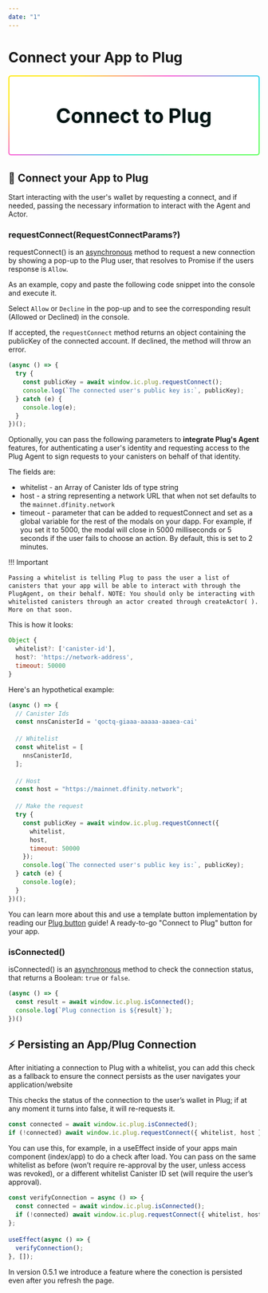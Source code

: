 ```yaml
---
date: "1"
---
```

# Connect your App to Plug

![](imgs/connect-to-plug.png)

## 🔌 Connect your App to Plug
Start interacting with the user's wallet by requesting a connect, and if needed, passing the necessary information to interact with the Agent and Actor.


### requestConnect(RequestConnectParams?)

requestConnect() is an [asynchronous](https://developer.mozilla.org/en-US/docs/Learn/JavaScript/Asynchronous) method to request a new connection by showing a pop-up to the Plug user, that resolves to Promise<PublicKey> if the users response is `Allow`.

As an example, copy and paste the following code snippet into the console and execute it.

Select `Allow` or `Decline` in the pop-up and to see the corresponding result (Allowed or Declined) in the console.

If accepted, the `requestConnect` method returns an object containing the publicKey of the connected account.
If declined, the method will throw an error.

```js
(async () => {
  try {
    const publicKey = await window.ic.plug.requestConnect();
    console.log(`The connected user's public key is:`, publicKey);
  } catch (e) {
    console.log(e);
  }
})();
```

Optionally, you can pass the following parameters to **integrate Plug's Agent** features, for authenticating a user's identity and requesting access to the Plug Agent to sign requests to your canisters on behalf of that identity.

The fields are:

  - whitelist - an Array of Canister Ids of type string
  - host - a string representing a network URL that when not set defaults to the `mainnet.dfinity.network`
  - timeout - parameter that can be added to requestConnect and set as a global variable for the rest of the modals on your dapp. For example, if you set it to 5000, the modal will close in 5000 milliseconds or 5 seconds if the user fails to choose an action. By default, this is set to 2 minutes. 

!!! Important
    
    Passing a whitelist is telling Plug to pass the user a list of canisters that your app will be able to interact with through the PlugAgent, on their behalf. NOTE: You should only be interacting with whitelisted canisters through an actor created through createActor( ). More on that soon.

This is how it looks:

```js
Object {
  whitelist?: ['canister-id'],
  host?: 'https://network-address',
  timeout: 50000
}
```

Here's an hypothetical example:

```js
(async () => {
  // Canister Ids
  const nnsCanisterId = 'qoctq-giaaa-aaaaa-aaaea-cai'

  // Whitelist
  const whitelist = [
    nnsCanisterId,
  ];

  // Host
  const host = "https://mainnet.dfinity.network";

  // Make the request
  try {
    const publicKey = await window.ic.plug.requestConnect({
      whitelist,
      host,
      timeout: 50000
    });
    console.log(`The connected user's public key is:`, publicKey);
  } catch (e) {
    console.log(e);
  }
})();
```

You can learn more about this and use a template button implementation by reading our [Plug button](/getting-started/plug-button) guide! A ready-to-go "Connect to Plug" button for your app.

### isConnected()

isConnected() is an [asynchronous](https://developer.mozilla.org/en-US/docs/Learn/JavaScript/Asynchronous) method to check the connection status, that returns a Boolean: `true` or `false`.

```js
(async () => {
  const result = await window.ic.plug.isConnected();
  console.log(`Plug connection is ${result}`);
})()
```

## ⚡ Persisting an App/Plug Connection

After initiating a connection to Plug with a whitelist, you can add this check as a fallback to ensure the connect persists as the user navigates your application/website

This checks the status of the connection to the user’s wallet in Plug; if at any moment it turns into false, it will re-requests it. 

```js
const connected = await window.ic.plug.isConnected();
if (!connected) await window.ic.plug.requestConnect({ whitelist, host });
```

You can use this, for example, in a useEffect inside of your apps main component (index/app) to do a check after load. You can pass on the same whitelist as before (won’t require re-approval by the user, unless access was revoked), or a different whitelist Canister ID set (will require the user’s approval).

```js
const verifyConnection = async () => {
  const connected = await window.ic.plug.isConnected();
  if (!connected) await window.ic.plug.requestConnect({ whitelist, host });
};

useEffect(async () => {
  verifyConnection();
}, []);
```

In version 0.5.1 we introduce a feature where the conection is persisted even after you refresh the page. 
